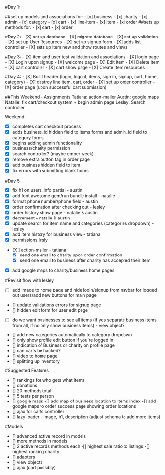 #Day 1:

##set up models and associations for:
	- [x] business
	- [x] charity
	- [x] admin
	- [x] category
	- [x] cart
	- [x] line-item
	- [x] item
	- [x] order
##sets up methods for:
	- [x] cart
	- [x] order

#Day 2:
	- [X] set up database
	- [X] migrate database
	- [X] set up validation
	- [X] set up User Resources
	- [X] set up signup form
	- [X] adds list controller
	- [X] sets up item new and show routes and views

#Day 3:
	- [X] item and user test validation and associations
	- [X] login page
	- [X] Login upon signup
	- [X] welcome page
	- [X] Edit item
	- [X] Delete item
	- [X] cart controller
	- [X] cart show page
	- [X] Create Item resources

#Day 4:
	- [X] Build header (login, logout, items, sign in, signup, cart, home, category)
	- [X] destroy line item, cart, order
	- [X] set up order controller
	- [X] order page (upon successful cart submission)


##This Weekend - Assignments
Tatiana: action-mailer
Austin: google maps
Natalie: fix cart/checkout system + begin admin page
Lesley: Search controller

Weekend:
- [X] completes cart checkout process
- [X] adds business_id hidden field to items forms and admin_id field to category forms
- [X] begins adding admin functionality
- [X] business/charity permission
- [X] search controller? (maybe ember week)
- [X] remove extra button tag in order page
- [X] add business hidden field to item
- [X] fix errors with submitting blank forms

#Day 5
- [X] fix h1 on users_info partial - austin
- [X] add font awesome gem/run bundle install - natalie
- [X] format phone number/phone field - austin
- [X] order confirmation after checking out - lesley
- [X] order history show page - natalie & austin
- [X] decrement - natalie & austin
- [X] update search for item name and categories (categories dropdown) - lesley
- [X] add item history for business view - tatiana
- [X] permissions lesly
- [X ] action-mailer - tatiana
	- [X] send one email to charity upon order confirmation
	- [X] send one email to business after charity has accepted their item
-[X] add google maps to charity/business home pages

#Revisit flow with lesley
- [ ] add image to home page and hide login/signup from navbar for logged out users/add new buttons for main page
- [] update validations errors for signup page
- [] hidden edit form for user edit page
- [ ] do we want businesses to see all items (if yes separate business items from all, if no only show business items) - view object?
- [] add new categories automatically to category dropdown
- [] only show profile edit button if you're logged in
- [] indication of Business or charity on profile page
- [] can carts be hacked?
- [] video to home page
- [] splitting up inventory

#Suggested Features
- [] rankings for who gets what items
- [] donations
- [] 20 methods total
- [] 5 tests per person
- [] google maps
	-[] add map of business location to items index
	-[] add google maps to order success page showing order locations
- [] ajax for carts controller
- [] lazy loader - image, h1, description (adjust schema to add more items)

#Models
- [] advanced active record in models
- [] more methods in models
- [] 2 active records methods each
	-[] highest sale ratio to listings
	-[] highest ranking charity
- [] adapters
- [] view objects
- [] ajax (cart possibly)



